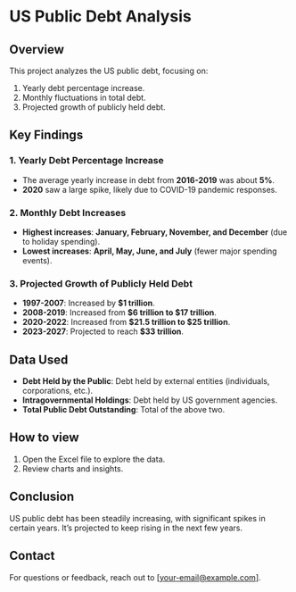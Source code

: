 # US Public Debt Analysis

## Overview

This project analyzes the US public debt, focusing on:
1. Yearly debt percentage increase.
2. Monthly fluctuations in total debt.
3. Projected growth of publicly held debt.

## Key Findings

### 1. Yearly Debt Percentage Increase
- The average yearly increase in debt from **2016-2019** was about **5%**.
- **2020** saw a large spike, likely due to COVID-19 pandemic responses.

### 2. Monthly Debt Increases
- **Highest increases**: **January, February, November, and December** (due to holiday spending).
- **Lowest increases**: **April, May, June, and July** (fewer major spending events).

### 3. Projected Growth of Publicly Held Debt
- **1997-2007**: Increased by **$1 trillion**.
- **2008-2019**: Increased from **$6 trillion to $17 trillion**.
- **2020-2022**: Increased from **$21.5 trillion to $25 trillion**.
- **2023-2027**: Projected to reach **$33 trillion**.

## Data Used
- **Debt Held by the Public**: Debt held by external entities (individuals, corporations, etc.).
- **Intragovernmental Holdings**: Debt held by US government agencies.
- **Total Public Debt Outstanding**: Total of the above two.

## How to view
1. Open the Excel file to explore the data.
2. Review charts and insights.

## Conclusion
US public debt has been steadily increasing, with significant spikes in certain years. It’s projected to keep rising in the next few years.

## Contact
For questions or feedback, reach out to [your-email@example.com].
